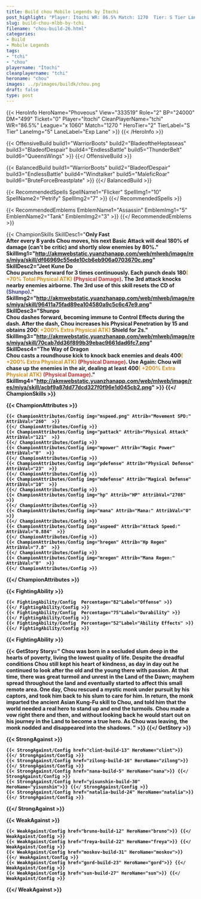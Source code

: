 ```yaml
---
title: Build chou Mobile Legends by İtαchi
post_highlight: "Player: İtαchi WR: 86.5% Match: 1270  Tier: S Tier Lane: Exp Lane"
slug: build-chou-mlbb-by-tchi
filename: "chou-build-26.html"
categories: 
- Build 
- Mobile Legends
tags: 
- "tchi"
- "chou"
playername: "İtαchi"
cleanplayername: "tchi"
heroname: "chou"
images: ../p/images/buildk/chou.png
draft: false
type: post
---
```


{{< HeroInfo HeroName="Phoveous" View="333519" Role="2" BP="24000" DM="499" Ticket="0" Player="İtαchi" CleanPlayerName="tchi" WR="86.5%" League="x 1060" Match="1270 " HeroTier="2" TierLabel="S Tier" LaneImg="5" LaneLabel="Exp Lane" >}} {{< /HeroInfo >}}
 
{{< OffensiveBuild build1="WarriorBoots"  build2="BladeoftheHeptaseas" build3="BladeofDespair" build4="EndlessBattle" build5="ThunderBelt" build6="QueensWings" >}} {{</ OffensiveBuild >}}  

{{< BalancedBuild build1="WarriorBoots"  build2="BladeofDespair" build3="EndlessBattle" build4="Windtalker" build5="MaleficRoar" build6="BruteForceBreastplate" >}} {{</ BalancedBuild >}}  

{{< RecommendedSpells SpellName1="Flicker" SpellImg1="10" SpellName2="Petrify" SpellImg2="7" >}} {{</ RecommendedSpells >}}   

{{< RecommendedEmblems EmblemName1="Assassin" EmblemImg1="5" EmblemName2="Tank" EmblemImg2="3" >}} {{</ RecommendedEmblems >}}   

{{< ChampionSkills SkillDesc1="<b>Only Fast<br>After every 8 yards Chou moves, his next Basic Attack will deal 180% of damage (can't be critic) and shortly slow enemies by 80%." SkillImg1="http://akmwebstatic.yuanzhanapp.com/web/mlweb/image/res/miya/skill/df66969c55ede10cb6eb906a0703670c.png"  SkillDesc2="<b>Jeet Kune Do<br>Chou punches forward for 3 times continuously. Each punch deals 180<font color='#D58E1F'>( +70% Total Physical ATK)</font> <font color='#C53535'>(Physical Damage)</font>. The 3rd attack knocks nearby enemies airborne. The 3rd use of this skill resets the CD of <font color='#404495'>(Shunpo)</font>." SkillImg2="http://akmwebstatic.yuanzhanapp.com/web/mlweb/image/res/miya/skill/96411a75fad89ea104580a9c5c6c47e9.png"  SkillDesc3="<b>Shunpo<br>Chou dashes forward, becoming immune to Control Effects during the dash. After the dash, Chou increases his Physical Penetration by 15 and obtains 200<font color='#D58E1F'>( +200% Extra Physical ATK)</font> Shield for 2s." SkillImg3="http://akmwebstatic.yuanzhanapp.com/web/mlweb/image/res/miya/skill/70cab7dd36f899b39ebac9661dad6fc7.png"  SkillDesc4="<b>The Way of Dragon<br>Chou casts a roundhouse kick to knock back enemies and deals 400<font color='#D58E1F'>( +200% Extra Physical ATK)</font> <font color='#C53535'>(Physical Damage)</font>. Use Again: Chou will chase up the enemies in the air, dealing at least 400<font color='#D58E1F'>( +200% Extra Physical ATK)</font> <font color='#C53535'>(Physical Damage)</font>." SkillImg4="http://akmwebstatic.yuanzhanapp.com/web/mlweb/image/res/miya/skill/acbf9a87dd77dcd327f0f96e1d045cb2.png"  >}} {{</ ChampionSkills >}}
	

{{< ChampionAttributes >}}

	{{< ChampionAttributes/Config img="mspeed.png" Attrib="Movement SPD:" AttribVal="260"  >}} 
	{{</ ChampionAttributes/Config >}}
	{{< ChampionAttributes/Config img="pattack" Attrib="Physical Attack" AttribVal="121"  >}} 
	{{</ ChampionAttributes/Config >}}
	{{< ChampionAttributes/Config img="mpower" Attrib="Magic Power" AttribVal="0"  >}} 
	{{</ ChampionAttributes/Config >}}
	{{< ChampionAttributes/Config img="pdefense" Attrib="Physical Defense" AttribVal="23"  >}} 
	{{</ ChampionAttributes/Config >}}
	{{< ChampionAttributes/Config img="mdefense" Attrib="Magical Defense" AttribVal="10"  >}} 
	{{</ ChampionAttributes/Config >}}
	{{< ChampionAttributes/Config img="hp" Attrib="HP" AttribVal="2708"  >}} 
	{{</ ChampionAttributes/Config >}}
	{{< ChampionAttributes/Config img="mana" Attrib="Mana:" AttribVal="0"  >}} 
	{{</ ChampionAttributes/Config >}}
	{{< ChampionAttributes/Config img="aspeed" Attrib="Attack Speed:" AttribVal="0.884"  >}} 
	{{</ ChampionAttributes/Config >}}
	{{< ChampionAttributes/Config img="hregen" Attrib="Hp Regen" AttribVal="7.8"  >}} 
	{{</ ChampionAttributes/Config >}}
	{{< ChampionAttributes/Config img="mregen" Attrib="Mana Regen:" AttribVal="0"  >}} 
	{{</ ChampionAttributes/Config >}}
	
	
{{</ ChampionAttributes >}}


{{< FightingAbility >}}

	{{< FightingAbility/Config  Percentage="82"Label="Offense" >}} 
	{{</ FightingAbility/Config >}}		
	{{< FightingAbility/Config  Percentage="75"Label="Durability" >}} 
	{{</ FightingAbility/Config >}}
	{{< FightingAbility/Config  Percentage="52"Label="Ability Effects" >}} 
	{{</ FightingAbility/Config >}}
	
{{< FightingAbility >}}

{{< GetStory Story=" Chou was born in a secluded slum deep in the hearts of poverty, living the lowest quality of life. Despite the dreadful conditions Chou still kept his heart of kindness, as day in day out he continued to look after the old and the young there with passion. At that time, there was great turmoil and unrest in the Land of the Dawn; mayhem spread throughout the land and eventually started to affect this small remote area. One day, Chou rescued a mystic monk under pursuit by his captors, and took him back to his slum to care for him. In return, the monk imparted the ancient Asian Kung-Fu skill to Chou, and told him that the world needed a real hero to stand up and end the turmoils. Chou made a vow right there and then, and without looking back he would start out on his journey in the Land to become a true hero. As Chou was leaving, the monk nodded and disappeared into the shadows. " >}}  {{</ GetStory >}}

{{< StrongAgainst >}}

	{{< StrongAgainst/Config href="clint-build-13" HeroName="clint">}} {{</ StrongAgainst/Config >}}
	{{< StrongAgainst/Config href="zilong-build-16" HeroName="zilong">}} {{</ StrongAgainst/Config >}}
	{{< StrongAgainst/Config href="nana-build-5" HeroName="nana">}} {{</ StrongAgainst/Config >}}
	{{< StrongAgainst/Config href="yisunshin-build-30" HeroName="yisunshin">}} {{</ StrongAgainst/Config >}}
	{{< StrongAgainst/Config href="natalia-build-24" HeroName="natalia">}} {{</ StrongAgainst/Config >}}
	
{{</ StrongAgainst >}}

{{< WeakAgainst >}}

	{{< WeakAgainst/Config href="bruno-build-12" HeroName="bruno">}} {{</ WeakAgainst/Config >}}
	{{< WeakAgainst/Config href="freya-build-22" HeroName="freya">}} {{</ WeakAgainst/Config >}}
	{{< WeakAgainst/Config href="moskov-build-31" HeroName="moskov">}} {{</ WeakAgainst/Config >}}
	{{< WeakAgainst/Config href="gord-build-23" HeroName="gord">}} {{</ WeakAgainst/Config >}}
	{{< WeakAgainst/Config href="sun-build-27" HeroName="sun">}} {{</ WeakAgainst/Config >}}
	
{{</ WeakAgainst >}}
